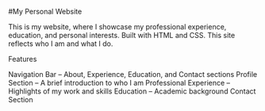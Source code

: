 #My Personal Website

This is my website, where I showcase my professional experience, education, and personal interests. Built with HTML and CSS. This site reflects who I am and what I do.

Features

Navigation Bar – About, Experience, Education, and Contact sections
Profile Section – A brief introduction to who I am
Professional Experience – Highlights of my work and skills
Education – Academic background
Contact Section 


